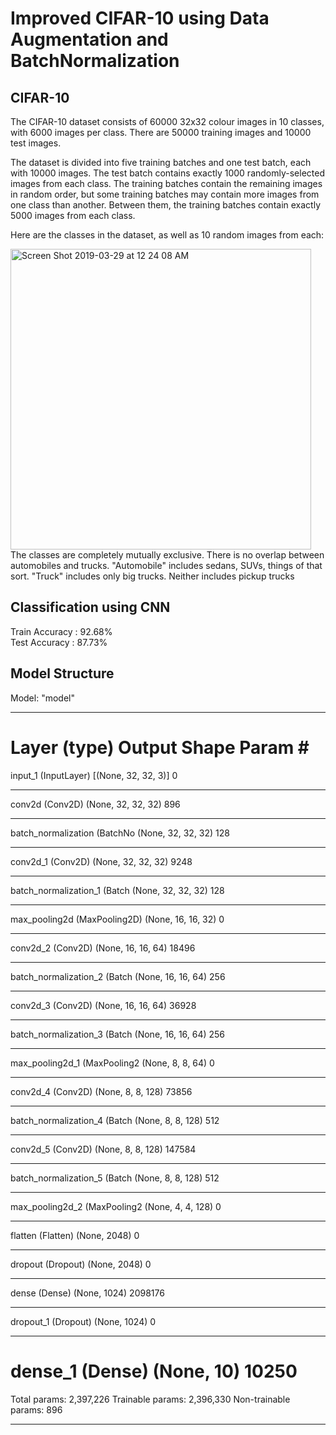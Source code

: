 # Improved CIFAR-10 using Data Augmentation and BatchNormalization
## CIFAR-10 
The CIFAR-10 dataset consists of 60000 32x32 colour images in 10 classes, with 6000 images per class. There are 50000 training images and 10000 test images. 

The dataset is divided into five training batches and one test batch, each with 10000 images. The test batch contains exactly 1000 randomly-selected images from each class. The training batches contain the remaining images in random order, but some training batches may contain more images from one class than another. Between them, the training batches contain exactly 5000 images from each class. 

Here are the classes in the dataset, as well as 10 random images from each:

<img width="481" alt="Screen Shot 2019-03-29 at 12 24 08 AM" src="https://user-images.githubusercontent.com/31596604/55184817-1daa2400-51b9-11e9-93dc-89c659e3f6fe.png">
The classes are completely mutually exclusive. There is no overlap between automobiles and trucks. "Automobile" includes sedans, SUVs, things of that sort. "Truck" includes only big trucks. Neither includes pickup trucks

## Classification using CNN
Train Accuracy : 92.68%<br/>
Test Accuracy : 87.73%

## Model Structure
Model: "model"
_________________________________________________________________
Layer (type)                 Output Shape              Param #   
=================================================================
input_1 (InputLayer)         [(None, 32, 32, 3)]       0         
_________________________________________________________________
conv2d (Conv2D)              (None, 32, 32, 32)        896       
_________________________________________________________________
batch_normalization (BatchNo (None, 32, 32, 32)        128       
_________________________________________________________________
conv2d_1 (Conv2D)            (None, 32, 32, 32)        9248      
_________________________________________________________________
batch_normalization_1 (Batch (None, 32, 32, 32)        128       
_________________________________________________________________
max_pooling2d (MaxPooling2D) (None, 16, 16, 32)        0         
_________________________________________________________________
conv2d_2 (Conv2D)            (None, 16, 16, 64)        18496     
_________________________________________________________________
batch_normalization_2 (Batch (None, 16, 16, 64)        256       
_________________________________________________________________
conv2d_3 (Conv2D)            (None, 16, 16, 64)        36928     
_________________________________________________________________
batch_normalization_3 (Batch (None, 16, 16, 64)        256       
_________________________________________________________________
max_pooling2d_1 (MaxPooling2 (None, 8, 8, 64)          0         
_________________________________________________________________
conv2d_4 (Conv2D)            (None, 8, 8, 128)         73856     
_________________________________________________________________
batch_normalization_4 (Batch (None, 8, 8, 128)         512       
_________________________________________________________________
conv2d_5 (Conv2D)            (None, 8, 8, 128)         147584    
_________________________________________________________________
batch_normalization_5 (Batch (None, 8, 8, 128)         512       
_________________________________________________________________
max_pooling2d_2 (MaxPooling2 (None, 4, 4, 128)         0         
_________________________________________________________________
flatten (Flatten)            (None, 2048)              0         
_________________________________________________________________
dropout (Dropout)            (None, 2048)              0         
_________________________________________________________________
dense (Dense)                (None, 1024)              2098176   
_________________________________________________________________
dropout_1 (Dropout)          (None, 1024)              0         
_________________________________________________________________
dense_1 (Dense)              (None, 10)                10250     
=================================================================
Total params: 2,397,226
Trainable params: 2,396,330
Non-trainable params: 896
_________________________________________________________________

